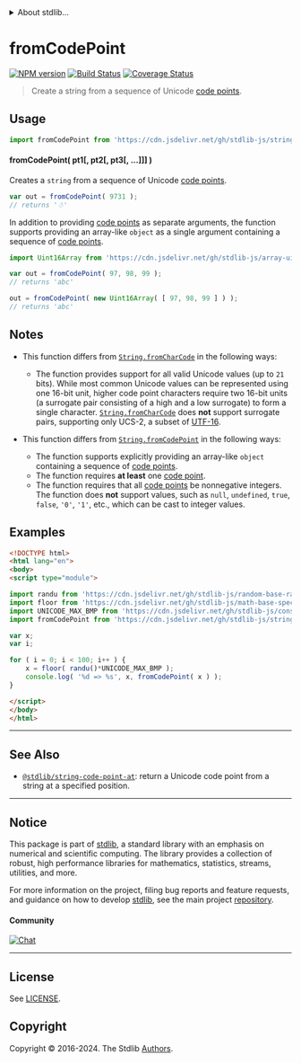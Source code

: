 <!--

@license Apache-2.0

Copyright (c) 2018 The Stdlib Authors.

Licensed under the Apache License, Version 2.0 (the "License");
you may not use this file except in compliance with the License.
You may obtain a copy of the License at

   http://www.apache.org/licenses/LICENSE-2.0

Unless required by applicable law or agreed to in writing, software
distributed under the License is distributed on an "AS IS" BASIS,
WITHOUT WARRANTIES OR CONDITIONS OF ANY KIND, either express or implied.
See the License for the specific language governing permissions and
limitations under the License.

-->


<details>
  <summary>
    About stdlib...
  </summary>
  <p>We believe in a future in which the web is a preferred environment for numerical computation. To help realize this future, we've built stdlib. stdlib is a standard library, with an emphasis on numerical and scientific computation, written in JavaScript (and C) for execution in browsers and in Node.js.</p>
  <p>The library is fully decomposable, being architected in such a way that you can swap out and mix and match APIs and functionality to cater to your exact preferences and use cases.</p>
  <p>When you use stdlib, you can be absolutely certain that you are using the most thorough, rigorous, well-written, studied, documented, tested, measured, and high-quality code out there.</p>
  <p>To join us in bringing numerical computing to the web, get started by checking us out on <a href="https://github.com/stdlib-js/stdlib">GitHub</a>, and please consider <a href="https://opencollective.com/stdlib">financially supporting stdlib</a>. We greatly appreciate your continued support!</p>
</details>

# fromCodePoint

[![NPM version][npm-image]][npm-url] [![Build Status][test-image]][test-url] [![Coverage Status][coverage-image]][coverage-url] <!-- [![dependencies][dependencies-image]][dependencies-url] -->

> Create a string from a sequence of Unicode [code points][code-point].

<!-- Section to include introductory text. Make sure to keep an empty line after the intro `section` element and another before the `/section` close. -->

<section class="intro">

</section>

<!-- /.intro -->

<!-- Package usage documentation. -->



<section class="usage">

## Usage

```javascript
import fromCodePoint from 'https://cdn.jsdelivr.net/gh/stdlib-js/string-from-code-point@esm/index.mjs';
```

#### fromCodePoint( pt1\[, pt2\[, pt3\[, ...]]] )

Creates a `string` from a sequence of Unicode [code points][code-point].

```javascript
var out = fromCodePoint( 9731 );
// returns '☃'
```

In addition to providing [code points][code-point] as separate arguments, the function supports providing an array-like `object` as a single argument containing a sequence of [code points][code-point].

```javascript
import Uint16Array from 'https://cdn.jsdelivr.net/gh/stdlib-js/array-uint16@esm/index.mjs';

var out = fromCodePoint( 97, 98, 99 );
// returns 'abc'

out = fromCodePoint( new Uint16Array( [ 97, 98, 99 ] ) );
// returns 'abc'
```

</section>

<!-- /.usage -->

<!-- Package usage notes. Make sure to keep an empty line after the `section` element and another before the `/section` close. -->

<section class="notes">

## Notes

-   This function differs from [`String.fromCharCode`][mdn-string-fromcharcode] in the following ways:

    -   The function provides support for all valid Unicode values (up to `21` bits). While most common Unicode values can be represented using one 16-bit unit, higher code point characters require two 16-bit units (a surrogate pair consisting of a high and a low surrogate) to form a single character. [`String.fromCharCode`][mdn-string-fromcharcode] does **not** support surrogate pairs, supporting only UCS-2, a subset of [UTF-16][utf-16].

-   This function differs from [`String.fromCodePoint`][mdn-string-fromcodepoint] in the following ways:

    -   The function supports explicitly providing an array-like `object` containing a sequence of [code points][code-point].
    -   The function requires **at least** one [code point][code-point].
    -   The function requires that all [code points][code-point] be nonnegative integers. The function does **not** support values, such as `null`, `undefined`, `true`, `false`, `'0'`, `'1'`, etc., which can be cast to integer values.

</section>

<!-- /.notes -->

<!-- Package usage examples. -->

<section class="examples">

## Examples

<!-- eslint no-undef: "error" -->

```html
<!DOCTYPE html>
<html lang="en">
<body>
<script type="module">

import randu from 'https://cdn.jsdelivr.net/gh/stdlib-js/random-base-randu@esm/index.mjs';
import floor from 'https://cdn.jsdelivr.net/gh/stdlib-js/math-base-special-floor@esm/index.mjs';
import UNICODE_MAX_BMP from 'https://cdn.jsdelivr.net/gh/stdlib-js/constants-unicode-max-bmp@esm/index.mjs';
import fromCodePoint from 'https://cdn.jsdelivr.net/gh/stdlib-js/string-from-code-point@esm/index.mjs';

var x;
var i;

for ( i = 0; i < 100; i++ ) {
    x = floor( randu()*UNICODE_MAX_BMP );
    console.log( '%d => %s', x, fromCodePoint( x ) );
}

</script>
</body>
</html>
```

</section>

<!-- /.examples -->

<!-- Section for describing a command-line interface. -->



<!-- Section to include cited references. If references are included, add a horizontal rule *before* the section. Make sure to keep an empty line after the `section` element and another before the `/section` close. -->

<section class="references">

</section>

<!-- /.references -->

<!-- Section for related `stdlib` packages. Do not manually edit this section, as it is automatically populated. -->

<section class="related">

* * *

## See Also

-   <span class="package-name">[`@stdlib/string-code-point-at`][@stdlib/string/code-point-at]</span><span class="delimiter">: </span><span class="description">return a Unicode code point from a string at a specified position.</span>

</section>

<!-- /.related -->

<!-- Section for all links. Make sure to keep an empty line after the `section` element and another before the `/section` close. -->


<section class="main-repo" >

* * *

## Notice

This package is part of [stdlib][stdlib], a standard library with an emphasis on numerical and scientific computing. The library provides a collection of robust, high performance libraries for mathematics, statistics, streams, utilities, and more.

For more information on the project, filing bug reports and feature requests, and guidance on how to develop [stdlib][stdlib], see the main project [repository][stdlib].

#### Community

[![Chat][chat-image]][chat-url]

---

## License

See [LICENSE][stdlib-license].


## Copyright

Copyright &copy; 2016-2024. The Stdlib [Authors][stdlib-authors].

</section>

<!-- /.stdlib -->

<!-- Section for all links. Make sure to keep an empty line after the `section` element and another before the `/section` close. -->

<section class="links">

[npm-image]: http://img.shields.io/npm/v/@stdlib/string-from-code-point.svg
[npm-url]: https://npmjs.org/package/@stdlib/string-from-code-point

[test-image]: https://github.com/stdlib-js/string-from-code-point/actions/workflows/test.yml/badge.svg?branch=v0.2.2
[test-url]: https://github.com/stdlib-js/string-from-code-point/actions/workflows/test.yml?query=branch:v0.2.2

[coverage-image]: https://img.shields.io/codecov/c/github/stdlib-js/string-from-code-point/main.svg
[coverage-url]: https://codecov.io/github/stdlib-js/string-from-code-point?branch=main

<!--

[dependencies-image]: https://img.shields.io/david/stdlib-js/string-from-code-point.svg
[dependencies-url]: https://david-dm.org/stdlib-js/string-from-code-point/main

-->

[chat-image]: https://img.shields.io/gitter/room/stdlib-js/stdlib.svg
[chat-url]: https://app.gitter.im/#/room/#stdlib-js_stdlib:gitter.im

[stdlib]: https://github.com/stdlib-js/stdlib

[stdlib-authors]: https://github.com/stdlib-js/stdlib/graphs/contributors

[cli-section]: https://github.com/stdlib-js/string-from-code-point#cli
[cli-url]: https://github.com/stdlib-js/string-from-code-point/tree/cli
[@stdlib/string-from-code-point]: https://github.com/stdlib-js/string-from-code-point/tree/main

[umd]: https://github.com/umdjs/umd
[es-module]: https://developer.mozilla.org/en-US/docs/Web/JavaScript/Guide/Modules

[deno-url]: https://github.com/stdlib-js/string-from-code-point/tree/deno
[deno-readme]: https://github.com/stdlib-js/string-from-code-point/blob/deno/README.md
[umd-url]: https://github.com/stdlib-js/string-from-code-point/tree/umd
[umd-readme]: https://github.com/stdlib-js/string-from-code-point/blob/umd/README.md
[esm-url]: https://github.com/stdlib-js/string-from-code-point/tree/esm
[esm-readme]: https://github.com/stdlib-js/string-from-code-point/blob/esm/README.md
[branches-url]: https://github.com/stdlib-js/string-from-code-point/blob/main/branches.md

[stdlib-license]: https://raw.githubusercontent.com/stdlib-js/string-from-code-point/main/LICENSE

[code-point]: https://en.wikipedia.org/wiki/Code_point

[standard-streams]: https://en.wikipedia.org/wiki/Standard_streams

[mdn-regexp]: https://developer.mozilla.org/en-US/docs/Web/JavaScript/Guide/Regular_Expressions

[mdn-string-fromcharcode]: https://developer.mozilla.org/en-US/docs/Web/JavaScript/Reference/Global_Objects/String/fromCharCode

[mdn-string-fromcodepoint]: https://developer.mozilla.org/en-US/docs/Web/JavaScript/Reference/Global_Objects/String/fromCodePoint

[utf-16]: https://en.wikipedia.org/wiki/UTF-16

<!-- <related-links> -->

[@stdlib/string/code-point-at]: https://github.com/stdlib-js/string-code-point-at/tree/esm

<!-- </related-links> -->

</section>

<!-- /.links -->
